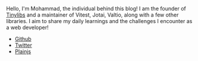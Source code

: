 Hello, I'm Mohammad, the individual behind this blog! I am the founder of [Tinylibs](https://github.com/aslemammad) and a maintainer of Vitest, Jotai, Valtio, along with a few other libraries. I aim to share my daily learnings and the challenges I encounter as a web developer!

- [Github](https://github.com/aslemammad)
- [Twitter](https://twitter.com/aslemammadam)
- [Plainjs](https://plainjs.github.io)
